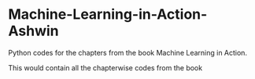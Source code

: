 # Machine-Learning-in-Action-Ashwin
Python codes for the chapters from the book Machine Learning in Action.

This would contain all the chapterwise codes from the book
